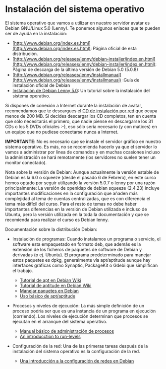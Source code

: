 # Instalación del sistema operativo

El sistema operativo que vamos a utilizar en nuestro servidor avatar es Debian GNU/Linux 5.0 (Lenny). Te ponemos algunos enlaces que te pueden ser de ayuda en la instalación:

* [http://www.debian.org/index.es.html](http://www.debian.org/index.es.html): Página oficial de esta distribución.
* [http://www.debian.org/releases/lenny/debian-installer/index.en.html](http://www.debian.org/releases/lenny/debian-installer/index.en.html): Página de descarga de la última versión de Debian 5.0 (5.0.8)
* [http://www.debian.org/releases/lenny/installmanual](http://www.debian.org/releases/lenny/installmanual) :Guía de instalación oficial de Debian
* [Instalación de Debian Lenny 5.0](http://www.dipler.org/2009/02/instalacion-de-debian-lenny-50/ "Instalación de Debian Lenny 5.0"): Un tutorial sobre la instalación del sistema operativo.

Si dispones de conexión a Internet durante la instalación de avatar, recomendamos que te descargues el [CD de instalación por red](http://cdimage.debian.org/cdimage/archive/5.0.8/i386/iso-cd/debian-508-i386-netinst.iso) que ocupa menos de 200 MB. Si decides descargar los CD completos, ten en cuenta que sólo necesitarás el primero, que nadie piense en descargarse los 31 CDs o los 5 DVDs oficiales :-), eso sólo sería necesario (y con matices) en un equipo que no pudiese conectarse nunca a Internet.

**IMPORTANTE**: No es necesario que se instale el servidor gráfico en nuestro sistema operativo. Es más, no se recomienda hacerlo ya que el servidor lo vamos a administrar por línea de comandos y en muchas ocasiones incluso la administración se hará remotamente (los servidores no suelen tener un monitor conectado).

Nota sobre la versión de Debian: Aunque actualmente la versión estable de Debian es la 6.0 o squeeze (desde el pasado 6 de Febrero), en este curso hemos optado por seguir utilizando la versión 5.0.7 o lenny por una razón principalmente: La versión de openldap de debian squeeze (2.4.23) incluye importantes modificaciones en la configuración que añaden más complejidad al tema de cuentas centralizadas, que es con diferencia el tema más difícil del curso. Para el resto de temas no debe haber importantes diferencias en la versión de Debian utilizada e incluso de Ubuntu, pero la versión utilizada en la toda la documentación y que se recomienda para realizar el curso es Debian lenny.

Documentación sobre la distribución Debian:

* Instalación de programas: Cuando instalamos un programa o servicio, el software esta empaquetado en formato deb, que además es la extensión de los ficheros de paquetes de software de Debian y derivadas (p ej. Ubuntu). El programa predeterminado para manejar estos paquetes es dpkg, generalmente vía apt/aptitude aunque hay interfaces gráficas como Synaptic, PackageKit o Gdebi que simplifican el trabajo.

    * [Tutorial de apt en Debian Wiki](http://wiki.debian.org/AptCLI)
    * [Tutorial de aptitude en Debian Wiki](http://wiki.debian.org/Aptitude)
    * [Manejar paquetes en Debian](http://www.josedomingo.org/web/mod/page/view.php?id=1861)
    * [Uso básico de apt/aptitude](http://preguntaslinux.org/-howto-apt-y-aptitude-t-5780.html)

* Procesos y niveles de ejecución: La más simple definición de un proceso podría ser que es una instancia de un programa en ejecución (corriendo). Los niveles de ejecución determinan que procesos se ejecutan en el arranque del sistema operativo.

    * [Manual básico de administración de procesos](http://www.linuxtotal.com.mx/index.php?cont=info_admon_012)
    * [An introducction to run-levels](http://www.debian-administration.org/articles/212)

* Configuración de la red: Una de las primeras tareas después de la instalación del sistema operativo es la configuración de la red.

    * [Una introducción a la configuración de redes en Debian](http://www.guatewireless.org/os/linux/distros/debian/una-introduccion-a-configuracion-de-redes-en-debian/)